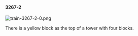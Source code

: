 #### 3267-2
![train-3267-2-0.png](https://github.com/lil-lab/nlvr/raw/master/nlvr/train/images/65/train-3267-2-0.png "train-3267-2-0.png")

There is a yellow block as the top of a tower with four blocks.